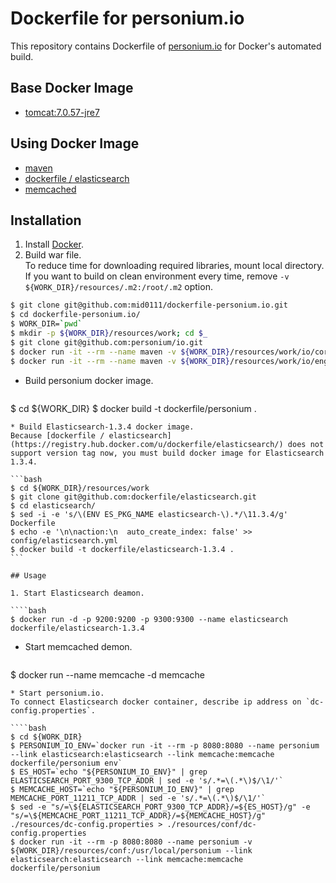 Dockerfile for personium.io
=======================

This repository contains Dockerfile of [personium.io](http://personium.io/) for Docker's automated build.

## Base Docker Image

* [tomcat:7.0.57-jre7](https://registry.hub.docker.com/u/library/tomcat/)

## Using Docker Image

* [maven](https://registry.hub.docker.com/_/maven/)
* [dockerfile / elasticsearch](https://registry.hub.docker.com/u/dockerfile/elasticsearch/)
* [memcached](https://registry.hub.docker.com/_/memcached/)

## Installation

1. Install [Docker](https://www.docker.com/).
2. Build war file.  
To reduce time for downloading required libraries, mount local directory.
If you want to build on clean environment every time, remove `-v ${WORK_DIR}/resources/.m2:/root/.m2` option.  

  ````bash
$ git clone git@github.com:mid0111/dockerfile-personium.io.git
$ cd dockerfile-personium.io/
$ WORK_DIR=`pwd`
$ mkdir -p ${WORK_DIR}/resources/work; cd $_
$ git clone git@github.com:personium/io.git
$ docker run -it --rm --name maven -v ${WORK_DIR}/resources/work/io/core:/usr/src/core -v  ${WORK_DIR}/resources/.m2:/root/.m2  -w /usr/src/core maven mvn clean package
$ docker run -it --rm --name maven -v ${WORK_DIR}/resources/work/io/engine:/usr/src/engine -v ${WORK_DIR}/resources/.m2:/root/.m2 -w /usr/src/engine maven mvn clean package
  ````
* Build personium docker image.

  ````bash
$ cd ${WORK_DIR}
$ docker build -t dockerfile/personium .
  ````
* Build Elasticsearch-1.3.4 docker image.  
Because [dockerfile / elasticsearch](https://registry.hub.docker.com/u/dockerfile/elasticsearch/) does not support version tag now, you must build docker image for Elasticsearch 1.3.4.

  ```bash
$ cd ${WORK_DIR}/resources/work
$ git clone git@github.com:dockerfile/elasticsearch.git
$ cd elasticsearch/
$ sed -i -e 's/\(ENV ES_PKG_NAME elasticsearch-\).*/\11.3.4/g' Dockerfile
$ echo -e '\n\naction:\n  auto_create_index: false' >> config/elasticsearch.yml
$ docker build -t dockerfile/elasticsearch-1.3.4 .
  ```

## Usage

1. Start Elasticsearch deamon.  

  ````bash
$ docker run -d -p 9200:9200 -p 9300:9300 --name elasticsearch dockerfile/elasticsearch-1.3.4
  ````
* Start memcached demon.

  ````bash
$ docker run --name memcache -d memcache
  ````
* Start personium.io.  
To connect Elasticsearch docker container, describe ip address on `dc-config.properties`.

  ````bash
$ cd ${WORK_DIR}
$ PERSONIUM_IO_ENV=`docker run -it --rm -p 8080:8080 --name personium --link elasticsearch:elasticsearch --link memcache:memcache dockerfile/personium env`
$ ES_HOST=`echo "${PERSONIUM_IO_ENV}" | grep ELASTICSEARCH_PORT_9300_TCP_ADDR | sed -e 's/.*=\(.*\)$/\1/'`
$ MEMCACHE_HOST=`echo "${PERSONIUM_IO_ENV}" | grep MEMCACHE_PORT_11211_TCP_ADDR | sed -e 's/.*=\(.*\)$/\1/'`
$ sed -e "s/=\${ELASTICSEARCH_PORT_9300_TCP_ADDR}/=${ES_HOST}/g" -e "s/=\${MEMCACHE_PORT_11211_TCP_ADDR}/=${MEMCACHE_HOST}/g" ./resources/dc-config.properties > ./resources/conf/dc-config.properties
$ docker run -it --rm -p 8080:8080 --name personium -v ${WORK_DIR}/resources/conf:/usr/local/personium --link elasticsearch:elasticsearch --link memcache:memcache dockerfile/personium
  ````
